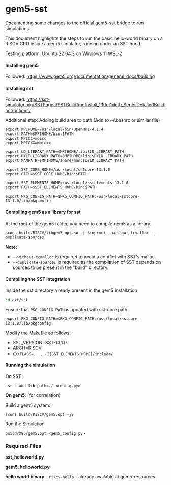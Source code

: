 # gem5-sst
Documenting some changes to the official gem5-sst bridge to run simulations

This document highlights the steps to run the basic hello-world binary on a RISCV CPU inside a gem5 simulator, running under an SST hood. 

Testing platform: Ubuntu 22.04.3 on Windows 11 WSL-2
#### Installing gem5 
Followed: https://www.gem5.org/documentation/general_docs/building
#### Installing sst
Followed: https://sst-simulator.org/SSTPages/SSTBuildAndInstall_13dot1dot0_SeriesDetailedBuildInstructions/

Additional step: Adding build area to path (Add to ~/.bashrc or similar file)

```Shell
export MPIHOME=/usr/local/bin/OpenMPI-4.1.4
export PATH=$MPIHOME/bin:$PATH
export MPICC=mpicc
export MPICXX=mpicxx

export LD_LIBRARY_PATH=$MPIHOME/lib:$LD_LIBRARY_PATH
export DYLD_LIBRARY_PATH=$MPIHOME/lib:$DYLD_LIBRARY_PATH
export MANPATH=$MPIHOME/share/man:$DYLD_LIBRARY_PATH

export SST_CORE_HOME=/usr/local/sstcore-13.1.0
export PATH=$SST_CORE_HOME/bin:$PATH

export SST_ELEMENTS_HOME=/usr/local/sstelements-13.1.0
export PATH=$SST_ELEMENTS_HOME/bin:$PATH

export PKG_CONFIG_PATH=$PKG_CONFIG_PATH:/usr/local/sstcore-13.1.0/lib/pkgconfig
```
#### Compiling gem5 as a library for sst
At the root of the gem5 folder, you need to compile gem5 as a library.

```shell
scons build/RISCV/libgem5_opt.so -j $(nproc) --without-tcmalloc --duplicate-sources
```

**Note:**
- `--without-tcmalloc` is required to avoid a conflict with SST's malloc.
- `--duplicate-sources` is required as the compilation of SST depends on sources to be present in the "build" directory.

#### Compiling the SST integration
Inside the sst directory already present in the gem5 installation
```bash
cd ext/sst
```

Ensure that `PKG_CONFIG_PATH` is updated with sst-core path
```Shell
export PKG_CONFIG_PATH=$PKG_CONFIG_PATH:/usr/local/sstcore-13.1.0/lib/pkgconfig
```

Modify the Makefile as follows:
- SST_VERSION=SST-13.1.0
- ARCH=RISCV
- `CXXFLAGS=.... -I{SST_ELEMENTS_HOME}/include/`

#### Running the simulation

**On SST**:
```
sst --add-lib-path=./ <config.py>
```

**On gem5**: (for correlation)

Build a gem5 system:
```
scons build/RISCV/gem5.opt -j9
```

Run the Simulation
```
build/X86/gem5.opt <gem5_config.py>
```

### Required Files

**sst_helloworld.py**

**gem5_helloworld.py**

**hello world binary** - `riscv-hello` - already available at gem5-resources
